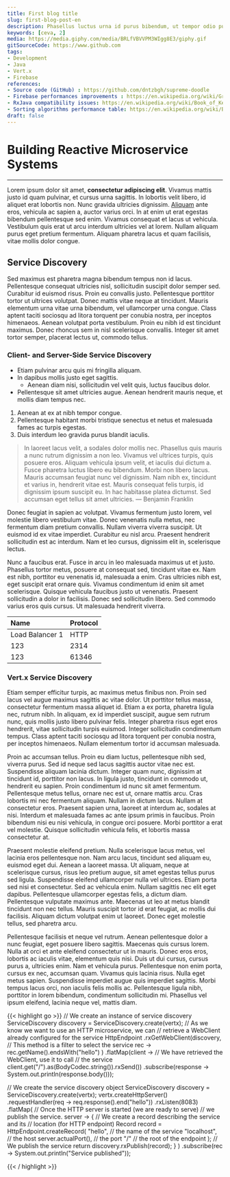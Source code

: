 ```yaml
---
title: First blog title
slug: first-blog-post-en
description: Phasellus luctus urna id purus bibendum, ut tempor odio pulvinar. Aenean venenatis nisi justo, at vestibulum nisl lacinia vitae. Etiam at urna urna.
keywords: [ceva, 2]
media: https://media.giphy.com/media/BRLfVBVVPM3WIgg8E3/giphy.gif
gitSourceCode: https://www.github.com
tags:
- Development
- Java
- Vert.x
- Firebase
references:
- Source code (GitHub) : https://github.com/dntzbgh/supreme-doodle
- Firebase performances improvements : https://en.wikipedia.org/wiki/Group_(mathematics)
- RxJava compatibility issues: https://en.wikipedia.org/wiki/Book_of_Kells
- Sorting algorithms performance table: https://en.wikipedia.org/wiki/Bacteria 
draft: false
---
```


# Building Reactive Microservice Systems
---

Lorem ipsum dolor sit amet, **consectetur adipiscing elit**. 
Vivamus mattis justo id quam pulvinar, et cursus urna sagittis. 
In lobortis velit libero, id aliquet erat lobortis non. 
Nunc gravida ultricies dignissim. 
[Aliquam](https://www.example.com) ante eros, vehicula ac sapien a, auctor varius orci. 
In at enim ut erat egestas bibendum pellentesque sed enim.
Vivamus consequat et lacus ut vehicula. 
Vestibulum quis erat ut arcu interdum ultricies vel at lorem. 
Nullam aliquam purus eget pretium fermentum. 
Aliquam pharetra lacus et quam facilisis, vitae mollis dolor congue.       


## Service Discovery

Sed maximus est pharetra magna bibendum tempus non id lacus. Pellentesque consequat ultricies nisl, sollicitudin suscipit dolor semper sed. Curabitur id euismod risus. Proin eu convallis justo. Pellentesque porttitor tortor ut ultrices volutpat. Donec mattis vitae neque at tincidunt. Mauris elementum urna vitae urna bibendum, vel ullamcorper urna congue. Class aptent taciti sociosqu ad litora torquent per conubia nostra, per inceptos himenaeos. Aenean volutpat porta vestibulum. Proin eu nibh id est tincidunt maximus. Donec rhoncus sem in nisl scelerisque convallis. Integer sit amet tortor semper, placerat lectus ut, commodo tellus.


### Client- and Server-Side Service Discovery

- Etiam pulvinar arcu quis mi fringilla aliquam. 
- In dapibus mollis justo eget sagittis. 
    - Aenean diam nisi, sollicitudin vel velit quis, luctus faucibus dolor. 
- Pellentesque sit amet ultricies augue. Aenean hendrerit mauris neque, et mollis diam tempus nec. 

1. Aenean at ex at nibh tempor congue. 
2. Pellentesque habitant morbi tristique senectus et netus et malesuada fames ac turpis egestas. 
3. Duis interdum leo gravida purus blandit iaculis.



> In laoreet lacus velit, a sodales dolor mollis nec. Phasellus quis mauris a nunc rutrum dignissim a non leo. Vivamus vel ultrices turpis, quis posuere eros. Aliquam vehicula ipsum velit, et iaculis dui dictum a. Fusce pharetra luctus libero eu bibendum. Morbi non libero lacus. Mauris accumsan feugiat nunc vel dignissim. Nam nibh ex, tincidunt et varius in, hendrerit vitae est. Mauris consequat felis turpis, id dignissim ipsum suscipit eu. In hac habitasse platea dictumst. Sed accumsan eget tellus sit amet ultricies.
— Benjamin Franklin



Donec feugiat in sapien ac volutpat. Vivamus fermentum justo lorem, vel molestie libero vestibulum vitae. Donec venenatis nulla metus, nec fermentum diam pretium convallis. Nullam viverra viverra suscipit. Ut euismod id ex vitae imperdiet. Curabitur eu nisl arcu. Praesent hendrerit sollicitudin est ac interdum. Nam et leo cursus, dignissim elit in, scelerisque lectus.


Nunc a faucibus erat. Fusce in arcu in leo malesuada maximus ut et justo. Phasellus tortor metus, posuere at consequat sed, tincidunt vitae ex. Nam est nibh, porttitor eu venenatis id, malesuada a enim. Cras ultricies nibh est, eget suscipit erat ornare quis. Vivamus condimentum id enim sit amet scelerisque. Quisque vehicula faucibus justo ut venenatis. Praesent sollicitudin a dolor in facilisis. Donec sed sollicitudin libero. Sed commodo varius eros quis cursus. Ut malesuada hendrerit viverra.



| Name | Protocol  |
|:----|:------|
| Load Balancer 1 | HTTP     |
| 123 | 2314  |
| 123 | 61346 |


### Vert.x Service Discovery


Etiam semper efficitur turpis, ac maximus metus finibus non. Proin sed lacus vel augue maximus sagittis ac vitae dolor. Ut porttitor tellus massa, consectetur fermentum massa aliquet id. Etiam a ex porta, pharetra ligula nec, rutrum nibh. In aliquam, ex id imperdiet suscipit, augue sem rutrum nunc, quis mollis justo libero pulvinar felis. Integer pharetra risus eget eros hendrerit, vitae sollicitudin turpis euismod. Integer sollicitudin condimentum tempus. Class aptent taciti sociosqu ad litora torquent per conubia nostra, per inceptos himenaeos. Nullam elementum tortor id accumsan malesuada.

Proin ac accumsan tellus. Proin eu diam luctus, pellentesque nibh sed, viverra purus. Sed id neque sed lacus sagittis auctor vitae nec est. Suspendisse aliquam lacinia dictum. Integer quam nunc, dignissim at tincidunt id, porttitor non lacus. In ligula justo, tincidunt in commodo ut, hendrerit eu sapien. Proin condimentum id nunc sit amet fermentum. Pellentesque metus tellus, ornare nec est ut, ornare mattis arcu. Cras lobortis mi nec fermentum aliquam. Nullam in dictum lacus. Nullam at consectetur eros. Praesent sapien urna, laoreet at interdum ac, sodales at nisi. Interdum et malesuada fames ac ante ipsum primis in faucibus. Proin bibendum nisi eu nisi vehicula, in congue orci posuere. Morbi porttitor a erat vel molestie. Quisque sollicitudin vehicula felis, et lobortis massa consectetur at.

Praesent molestie eleifend pretium. Nulla scelerisque lacus metus, vel lacinia eros pellentesque non. Nam arcu lacus, tincidunt sed aliquam eu, euismod eget dui. Aenean a laoreet massa. Ut aliquam, neque at scelerisque cursus, risus leo pretium augue, sit amet egestas tellus purus sed ligula. Suspendisse eleifend ullamcorper nulla vel ultrices. Etiam porta sed nisi et consectetur. Sed ac vehicula enim. Nullam sagittis nec elit eget dapibus. Pellentesque ullamcorper egestas felis, a dictum diam. Pellentesque vulputate maximus ante. Maecenas ut leo at metus blandit tincidunt non nec tellus. Mauris suscipit tortor id erat feugiat, ac mollis dui facilisis. Aliquam dictum volutpat enim ut laoreet. Donec eget molestie tellus, sed pharetra arcu.

Pellentesque facilisis et neque vel rutrum. Aenean pellentesque dolor a nunc feugiat, eget posuere libero sagittis. Maecenas quis cursus lorem. Nulla at orci et ante eleifend consectetur ut in mauris. Donec eros eros, lobortis ac iaculis vitae, elementum quis nisi. Duis ut dui cursus, cursus purus a, ultricies enim. Nam et vehicula purus. Pellentesque non enim porta, cursus ex nec, accumsan quam. Vivamus quis lacinia risus. Nulla eget metus sapien. Suspendisse imperdiet augue quis imperdiet sagittis. Morbi tempus lacus orci, non iaculis felis mollis ac. Pellentesque ligula nibh, porttitor in lorem bibendum, condimentum sollicitudin mi. Phasellus vel ipsum eleifend, lacinia neque vel, mattis diam.



{{< highlight go  >}}
// We create an instance of service discovery 
ServiceDiscovery discovery = ServiceDiscovery.create(vertx);
// As we know we want to use an HTTP microservice, we can
// retrieve a WebClient already configured for the service
HttpEndpoint
    .rxGetWebClient(discovery,
     // This method is a filter to select the service
     rec -> rec.getName().endsWith("hello")
     )
     .flatMap(client ->
     // We have retrieved the WebClient, use it to call
     // the service
     client.get("/").as(BodyCodec.string()).rxSend())
        .subscribe(response -> System.out.println(response.body()));

// We create the service discovery object
ServiceDiscovery discovery = ServiceDiscovery.create(vertx);
vertx.createHttpServer()
    .requestHandler(req -> req.response().end("hello"))
    .rxListen(8083)
    .flatMap(
    // Once the HTTP server is started (we are ready to serve)
    // we publish the service.
    server -> {
    // We create a record describing the service and its
    // location (for HTTP endpoint)
    Record record = HttpEndpoint.createRecord(
    "hello", // the name of the service
    "localhost", // the host
    server.actualPort(), // the port
    "/" // the root of the endpoint
    );
// We publish the service
return discovery.rxPublish(record);
}
)
.subscribe(rec -> System.out.println("Service published"));

{{< / highlight >}}
